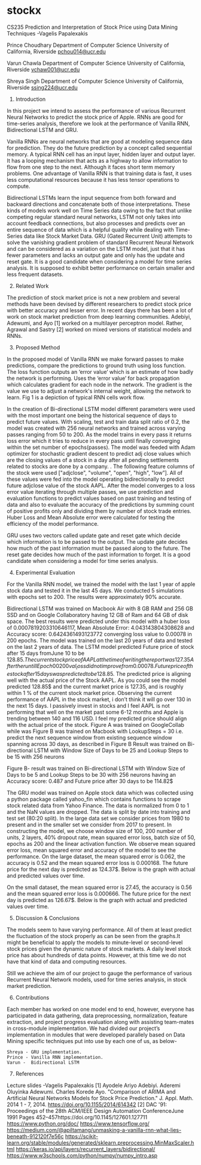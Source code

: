 # stockx


CS235
Prediction and Interpretation of Stock Price using Data Mining Techniques
-Vagelis Papalexakis

Prince Choudhary
Department of Computer Science
University of California, Riverside
pchou014@ucr.edu

Varun Chawla
Department of Computer Science
University of California, Riverside
vchaw001@ucr.edu

Shreya Singh
Department of Computer Science
University of California, Riverside
ssing224@ucr.edu

1) Introduction

In this project we intend to assess the performance of various Recurrent Neural Networks to predict the stock price of Apple. RNNs are good for time-series analysis, therefore we look at the performance of Vanilla RNN, Bidirectional LSTM and GRU.

Vanilla RNNs are neural networks that are good at modeling sequence data for prediction. They do the future prediction by a concept called sequential memory. A typical RNN cell has an input layer, hidden layer and output layer. It has a looping mechanism that acts as a highway to allow information to flow from one step to the next. Although it faces short term memory problems. One advantage of Vanilla RNN is that training data is fast, it uses less computational resources because it has less tensor operations to compute.

Bidirectional LSTMs learn the input sequence from both forward and backward directions and concatenate both of those interpretations. These kinds of models work well on Time Series data owing to the fact that unlike competing regular standard neural networks, LSTM not only takes into account feedback connections, but also processes and predicts over an entire sequence of data which is a helpful quality while dealing with Time-Series data like Stock Market Data. 
GRU (Gated Recurrent Unit) attempts to solve the vanishing gradient problem of standard Recurrent Neural Network and can be considered as a variation on the LSTM model, just that it has fewer parameters and lacks an output gate and only has the update and reset gate. It is a good candidate when considering a model for time series analysis. It is supposed to exhibit better performance on certain smaller and less frequent datasets.

2) Related Work

The prediction of stock market price is not a new problem and several methods have been devised by different researchers to predict stock price with better accuracy and lesser error. In recent days there has been a lot of work on stock market prediction from deep learning communities. Adebiyi, Adewumi, and Ayo [1] worked on a multilayer perceptron model. Rather, Agrawal and Sastry [2] worked on mixed versions of statistical models and RNNs.


3) Proposed Method

In the proposed model of Vanilla RNN we make forward passes to make predictions, compare the predictions to ground truth using loss function. The loss function outputs an ‘error value’ which is an estimate of how badly the network is performing. Uses the ‘error value’  for back propagation which calculates gradient for each node in the network. The gradient is the value we use to adjust a network's internal weight, allowing the network to learn. Fig 1 is a depiction of typical RNN cells work flow.



In the creation of Bi-directional LSTM model different parameters were used with the most important one being the historical sequence of days to predict future values. With scaling, test and train data split ratio of 0.2, the model was created with 256 neural networks and trained across varying passes ranging from 50 to 200. As the model trains in every pass it returns loss error which it tries to reduce in every pass until finally converging within the set number of epochs(passes). The model was feeded with Adam optimizer  for stochastic gradient descent to predict adj close values which are the closing values of a stock in a day after all pending settlements related to stocks are done by a company. . The following feature columns of the stock were used ["adjclose", "volume", "open", "high", "low”]. All of these values were fed into the model operating bidirectionally to predict future adjclose value of the stock AAPL. After the model converges to a loss error value iterating through multiple passes, we use prediction and evaluation functions to predict values based on past training and testing of data and also to evaluate the accuracy of the predictions by summing count of positive profits only and dividing them by number of stock trade entries. Huber Loss and Mean Absolute error were calculated for testing the efficiency of the model performance. 

GRU uses two vectors called update gate and reset gate which decide which information is to be passed to the output. The update gate decides how much of the past information must be passed along to the future. The reset gate decides how much of the past information to forget. It is a good candidate when considering a model for time series analysis.

4) Experimental Evaluation
	
For the Vanilla RNN model, we trained the model with the last 1 year of apple stock data  and tested it in the last 45 days. We conducted 5 simulations with epochs set to 200. The results were approximately 90% accurate.

Bidirectional LSTM was trained on Macbook Air with 8 GB RAM and 256 GB SSD and on Google Collaboratory having 12 GB of Ram and 64 GB of disk space. The best results were predicted under this model with a huber loss of  0.0007819203310646117, Mean Absolute Error: 4.043143804308628 and Accuracy score: 0.6424361493123772 converging loss value to 0.00078 in 200 epochs. The model was trained on the last 20 years of data and tested on the last 2 years of data.   The LSTM model predicted Future price of stock after 15 days fromJune 10 to be 128.85$. The current stock price of AAPL at the time of writing the report was 127.35 After the run till Epoch 00200 val_loss did not improve from 0.00078. Future price of the stock after 15 days was predicted to be 128.85$. The predicted price is aligning well with the actual price of the Stock AAPL. As you could see the model predicted 128.85$ and the current market price is 127.35, and is roughly within 1 % of the current stock market price. Observing the current performance of AAPL in the stock market, i don’t think it will go over 130 in the next 15 days. I passively invest in stocks and I feel AAPL is not performing that well on the market past some 6-12 months and Apple is trending between 140 and 116 USD. I feel my predicted price should align with the actual price of the stock.  Figure A was trained on GoogleCollab while was Figure B was trained on Macbook with LookupSteps = 30 i.e. predict the next sequence window from existing sequence window spanning across 30 days, as described in Figure B
Result was trained on Bi-directional LSTM with Window Size of Days to be 25 and Lookup Steps to be 15 with 256 neurons


Figure B- result was trained on Bi-directional LSTM with Window Size of Days to be 5 and Lookup Steps to be 30 with 256 neurons having an Accuracy score: 0.487 and Future price after 30 days to be 114.82$

The GRU model was trained on Apple stock data which was collected using a python package called yahoo_fin which contains functions to scrape stock related data from Yahoo Finance. The data is normalized from 0 to 1 and the NaN values are dropped. The data is split by date into training and test set (80:20  split). In the large data set we consider prices from 1980 to present and in the smaller set we consider from 2017 to present. In constructing the model, we choose window size of 100, 200 number of  units, 2 layers, 40% dropout rate, mean squared error loss, batch size of 50, epochs as 200 and the linear activation function. We observe mean squared error loss, mean squared error and accuracy of the model to see the performance.
On the large dataset, the mean squared error is 0.062, the accuracy is 0.52 and the mean squared error loss is 0.000168.  The future price for the next day is predicted as 124.37$. Below is the graph with actual and predicted values over time.


 On the small dataset, the mean squared error is 27.45, the accuracy is 0.56 and the mean squared error loss is 0.000666.  The future price for the next day is predicted as 126.67$. Below is the graph with actual and predicted values over time.










5) Discussion & Conclusions

The models seem to have varying performance. All of them at least predict the fluctuation of the stock properly as can be seen from the graphs.It might be beneficial to apply the models to minute-level or second-level stock prices given the dynamic nature of stock markets. A daily level stock price has about hundreds of data points. However, at this time we do not have that kind of data and computing resources.

Still we achieve the aim of our project to gauge the performance of various Recurrent Neural Network models, used for time series analysis, in stock market prediction.


6) Contributions

Each member has worked on one model end to end, however, everyone has participated in data gathering, data preprocessing, normalization, feature extraction, and project progress evaluation along with assisting team-mates in cross-module implementation. We had divided our project’s implementation in modules that were developed parallely based on Data Mining specific techniques put into use by each one of us, as below-

	Shreya - GRU implementation.
	Prince - Vanilla RNN implementation.
	Varun -  Bidirectional LSTM


7) References

Lecture slides -Vagelis Papalexakis
[1] Ayodele Ariyo Adebiyi. Aderemi Oluyinka Adewumi. Charles Korede Ayo. "Comparison of ARIMA and Artificial Neural Networks Models for Stock Price Prediction." J. Appl. Math. 2014 1 - 7, 2014. https://doi.org/10.1155/2014/614342
[2] DAC '91: Proceedings of the 28th ACM/IEEE Design Automation ConferenceJune 1991 Pages 452–457https://doi.org/10.1145/127601.127711
https://www.python.org/doc/
https://www.tensorflow.org/
https://medium.com/@apiltamang/unmasking-a-vanilla-rnn-what-lies-beneath-912120f7e56c
https://scikit-learn.org/stable/modules/generated/sklearn.preprocessing.MinMaxScaler.html
https://keras.io/api/layers/recurrent_layers/bidirectional/
https://www.w3schools.com/python/numpy/numpy_intro.asp



